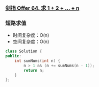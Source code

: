 ### [剑指 Offer 64. 求 1 + 2 + … + n](https://leetcode-cn.com/problems/qiu-12n-lcof/)

### 短路求值

- 时间复杂度：O(n)
- 空间复杂度：O(n)

```c++
class Solution {
public:
    int sumNums(int n) {
        n > 1 && (n += sumNums(n - 1));
        return n;
    }
};
```
